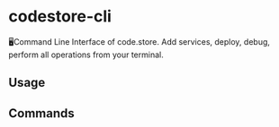 # codestore-cli

🖥Command Line Interface of code.store. Add services, deploy, debug, perform all operations from your terminal.

## Usage
  <!-- usage -->

## Commands
  <!-- commands -->

